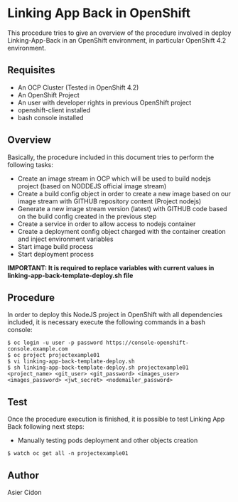 # Linking App Back in OpenShift

This procedure tries to give an overview of the procedure involved in deploy Linking-App-Back in an OpenShift environment, in particular OpenShift 4.2 environment.

## Requisites

- An OCP Cluster (Tested in OpenShift 4.2)
- An OpenShift Project
- An user with developer rights in previous OpenShift project
- openshift-client installed
- bash console installed

## Overview

Basically, the procedure included in this document tries to perform the following tasks:

- Create an image stream in OCP which will be used to build nodejs project (based on NODDEJS official image stream)
- Create a build config object in order to create a new image based on our image stream with GITHUB repository content (Project nodejs)
- Generate a new image stream version (latest) with GITHUB code based on the build config created in the previous step
- Create a service in order to allow access to nodejs container
- Create a deployment config object charged with the container creation and inject environment variables
- Start image build process
- Start deployment process

**IMPORTANT: It is required to replace variables with current values in linking-app-back-template-deploy.sh file**

## Procedure

In order to deploy this NodeJS project in OpenShift with all dependencies included, it is necessary execute the following commands in a bash console:

```
$ oc login -u user -p password https://console-openshift-console.example.com
$ oc project projectexample01
$ vi linking-app-back-template-deploy.sh
$ sh linking-app-back-template-deploy.sh projectexample01 <project_name> <git_user> <git_password> <images_user> <images_password> <jwt_secret> <nodemailer_password>
```

## Test

Once the procedure execution is finished, it is possible to test Linking App Back following next steps:

- Manually testing pods deployment and other objects creation

```
$ watch oc get all -n projectexample01
```

## Author

Asier Cidon
